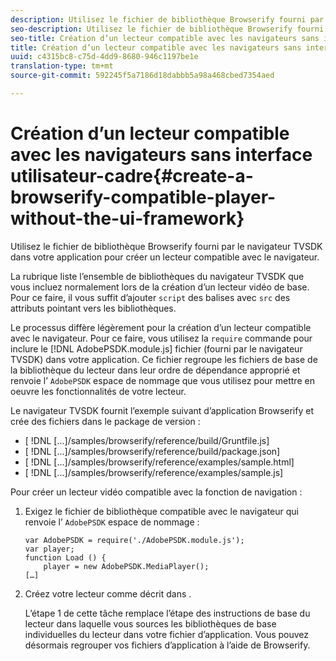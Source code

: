 ```yaml
---
description: Utilisez le fichier de bibliothèque Browserify fourni par le navigateur TVSDK dans votre application pour créer un lecteur compatible avec le navigateur.
seo-description: Utilisez le fichier de bibliothèque Browserify fourni par le navigateur TVSDK dans votre application pour créer un lecteur compatible avec le navigateur.
seo-title: Création d’un lecteur compatible avec les navigateurs sans interface utilisateur-cadre
title: Création d’un lecteur compatible avec les navigateurs sans interface utilisateur-cadre
uuid: c4315bc8-c75d-4dd9-8680-946c1197be1e
translation-type: tm+mt
source-git-commit: 592245f5a7186d18dabbb5a98a468cbed7354aed

---
```



# Création d’un lecteur compatible avec les navigateurs sans interface utilisateur-cadre{#create-a-browserify-compatible-player-without-the-ui-framework}

Utilisez le fichier de bibliothèque Browserify fourni par le navigateur TVSDK dans votre application pour créer un lecteur compatible avec le navigateur.

La rubrique [](../../../browser-tvsdk-2.4/getting-started/c-psdk-browser-tvsdk-2.4-create-a-basic-player/t-psdk-browser-tvsdk-2.4-create-basic-player-tvsdk.md) liste l’ensemble de bibliothèques du navigateur TVSDK que vous incluez normalement lors de la création d’un lecteur vidéo de base. Pour ce faire, il vous suffit d’ajouter `script` des balises avec `src` des attributs pointant vers les bibliothèques.

Le processus diffère légèrement pour la création d’un lecteur compatible avec le navigateur. Pour ce faire, vous utilisez la `require` commande pour inclure le [!DNL AdobePSDK.module.js] fichier (fourni par le navigateur TVSDK) dans votre application. Ce fichier regroupe les fichiers de base de la bibliothèque du lecteur dans leur ordre de dépendance approprié et renvoie l’ `AdobePSDK` espace de nommage que vous utilisez pour mettre en oeuvre les fonctionnalités de votre lecteur.

Le navigateur TVSDK fournit l’exemple suivant d’application Browserify et crée des fichiers dans le package de version :

* [ !DNL [...]/samples/browserify/reference/build/Gruntfile.js]
* [ !DNL [...]/samples/browserify/reference/build/package.json]
* [ !DNL [...]/samples/browserify/reference/examples/sample.html]
* [ !DNL [...]/samples/browserify/reference/examples/sample.js]

Pour créer un lecteur vidéo compatible avec la fonction de navigation :

1. Exigez le fichier de bibliothèque compatible avec le navigateur qui renvoie l’ `AdobePSDK` espace de nommage :

   ```
   var AdobePSDK = require('./AdobePSDK.module.js'); 
   var player; 
   function Load () { 
       player = new AdobePSDK.MediaPlayer(); 
   […]
   ```

1. Créez votre lecteur comme décrit dans [](../../../browser-tvsdk-2.4/getting-started/c-psdk-browser-tvsdk-2.4-create-a-basic-player/t-psdk-browser-tvsdk-2.4-create-basic-player-tvsdk.md).

   L’étape 1 de cette tâche remplace l’étape des instructions de base du lecteur dans laquelle vous sources les bibliothèques de base individuelles du lecteur dans votre fichier d’application.
Vous pouvez désormais regrouper vos fichiers d’application à l’aide de Browserify.
